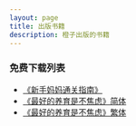 ```yaml
---
layout: page
title: 出版书籍
description: 橙子出版的书籍
---
```

### 免费下载列表
* [《新手妈妈通关指南》](..//assets/books/新手妈妈通关指南.pdf)
* [《最好的养育是不焦虑》简体](..//assets/books/最好的养育是不焦虑.pdf)
* [《最好的养育是不焦虑》繁体](..//assets/books/最好的養育是不焦慮_繁.pdf)
